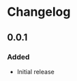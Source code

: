 <!-- Keep a Changelog guide -> https://keepachangelog.com -->

# Changelog

## 0.0.1
### Added
- Initial release
